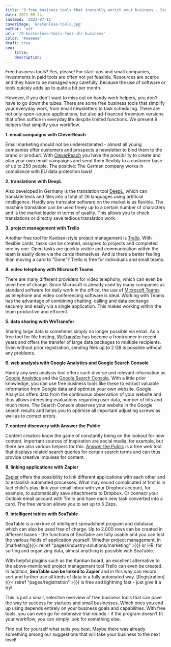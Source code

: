 ```yaml
---
title: '9 free business tools that instantly enrich your business - SeaTable'
date: 2021-09-24
lastmod: '2023-07-11'
coverImage: 'kostenlose-tools.jpg'
author: 'ott'
url: '/9-kostenlose-tools-fuer-ihr-business'
color: '#eeeeee'
draft: true
seo:
    title:
    description:
---
```


Free business tools? Yes, please! For start-ups and small companies, investments in paid tools are often not yet feasible. Resources are scarce and they have to be managed very carefully, because the use of software or tools quickly adds up to quite a bit per month.

However, if you don't want to miss out on handy work helpers, you don't have to go down the tubes: There are some free business tools that simplify your everyday work, from email newsletters to task scheduling. There are not only open-source applications, but also ad-financed freemium versions that often suffice in everyday life despite limited functions. We present 9 helpers that simplify your workflow.

**1\. email campaigns with CleverReach**

Email marketing should not be underestimated - almost all young companies offer customers and prospects a newsletter to bind them to the brand or product. With [CleverReach](https://www.cleverreach.com/de/) you have the possibility to create and plan your own email campaigns and send them flexibly to a customer base of up to 250 people. The positive: The German company works in compliance with EU data protection laws!

**2\. translations with DeepL**

Also developed in Germany is the translation tool [DeepL](https://www.deepl.com/de/home), which can translate texts and files into a total of 26 languages using artificial intelligence. Hardly any translator software on the market is as flexible. The machine translation can be used freely up to a certain number of characters and is the market leader in terms of quality. This allows you to check translations or directly save tedious translation work.

**3\. project management with Trello**

Another free tool for Kanban-style project management is [Trello](https://trello.com/home). With flexible cards, tasks can be created, assigned to projects and completed one by one. Open tasks are quickly visible and communication within the team is easily done via the cards themselves. And is there a better feeling than moving a card to "Done"? Trello is free for individuals and small teams.

**4\. video telephony with Microsoft Teams**

There are many different providers for video telephony, which can even be used free of charge. Since Microsoft is already used by many companies as standard software for daily work in the office, the use of [Microsoft Teams](https://www.microsoft.com/de-de/microsoft-teams/free) as telephone and video conferencing software is ideal. Working with Teams has the advantage of combining chatting, calling and data exchange securely and easily via a single application. This makes working within the team productive and efficient.

**5\. data sharing with WeTransfer**

Sharing large data is sometimes simply no longer possible via email. As a free tool for file hosting, [WeTransfer](https://wetransfer.com/) has become a frontrunner in recent years and offers the transfer of large data packages to multiple recipients. Even without prior registration, sending files up to 2 GB is possible without any problems.

**6\. web analysis with Google Analytics and Google Search Console**

Hardly any web analysis tool offers such diverse and relevant information as [Google Analytics](https://analytics.google.com/analytics/web/) and the [Google Search Console](https://search.google.com/search-console/). With a little prior knowledge, you can use free business tools like these to extract valuable information from Google data and optimize your own website. Google Analytics offers data from the continuous observation of your website and thus allows interesting evaluations regarding user data, number of hits and much more. The Search Console observes your website in the Google search results and helps you to optimize all important adjusting screws as well as to correct errors.

**7\. content discovery with Answer the Public**

Content creators know the game of constantly being on the lookout for new content. Important sources of inspiration are social media, for example, but there are also various helpers for this. [Answer the Public](https://answerthepublic.com/) is a free web tool that displays related search queries for certain search terms and can thus provide creative impulses for content.

**8\. linking applications with Zapier**

[Zapier](https://zapier.com/) offers the possibility to link different applications with each other and to establish automated processes. What may sound complicated at first is in fact child's play: link your email inbox with your Dropbox account, for example, to automatically save attachments to Dropbox. Or connect your Outlook email account with Trello and have each new task converted into a card. The free version allows you to set up to 5 Zaps.

**9\. intelligent tables with SeaTable**

SeaTable is a mixture of intelligent spreadsheet program and database, which can also be used free of charge. Up to 2.000 rows can be created in different bases - the functions of SeaTable are fully usable and you can test the various fields of application yourself. Whether project management, in [marketing]({{< relref "pages/industry-solutions/marketing" >}}) or HR, for sorting and organizing data, almost anything is possible with SeaTable.

With helpful plugins such as the Kanban board, an excellent alternative to the above-mentioned project management tool Trello can even be created. In addition, **SeaTable can be linked to Zapier** and in this way can record, sort and further use all kinds of data in a fully automated way. [Registration]({{< relref "pages/registration" >}}) is free and lightning fast - just give it a try!

This is just a small, selective overview of free business tools that can pave the way to success for startups and small businesses. Which ones you end up using depends entirely on your business goals and capabilities. With free tools, you can even go for extensive trial rounds - if the program doesn't fit your workflow, you can simply look for something else.

Find out for yourself what suits you best. Maybe there was already something among our suggestions that will take your business to the next level!
